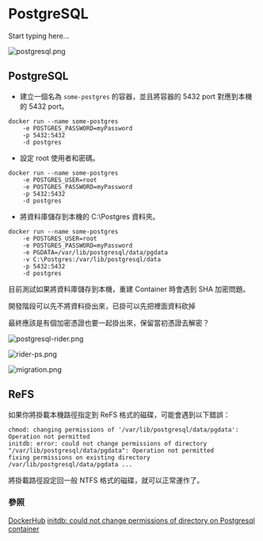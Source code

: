 # PostgreSQL

Start typing here...

![postgresql.png](postgresql.png)

## PostgreSQL

- 建立一個名為 `some-postgres` 的容器，並且將容器的 5432 port 對應到本機的 5432 port。

```Shell
docker run --name some-postgres 
    -e POSTGRES_PASSWORD=myPassword 
    -p 5432:5432 
    -d postgres
```

- 設定 root 使用者和密碼。

```Shell
docker run --name some-postgres 
    -e POSTGRES_USER=root 
    -e POSTGRES_PASSWORD=myPassword 
    -p 5432:5432 
    -d postgres
```

- 將資料庫儲存到本機的 C:\Postgres 資料夾。

```Shell
docker run --name some-postgres 
    -e POSTGRES_USER=root
    -e POSTGRES_PASSWORD=myPassword 
    -e PGDATA=/var/lib/postgresql/data/pgdata 
    -v C:\Postgres:/var/lib/postgresql/data 
    -p 5432:5432 
    -d postgres
```

目前測試如果將資料庫儲存到本機，重建 Container 時會遇到 SHA 加密問題。

開發階段可以先不將資料掛出來，已掛可以先把裡面資料砍掉

最終應該是有個加密憑證也要一起掛出來，保留當初憑證去解密？

![postgresql-rider.png](postgresql-rider.png)

![rider-ps.png](rider-ps.png)

![migration.png](migration.png)

## ReFS

如果你將掛載本機路徑指定到 ReFS 格式的磁碟，可能會遇到以下錯誤：

    chmod: changing permissions of '/var/lib/postgresql/data/pgdata': Operation not permitted
    initdb: error: could not change permissions of directory "/var/lib/postgresql/data/pgdata": Operation not permitted
    fixing permissions on existing directory /var/lib/postgresql/data/pgdata ...

將掛載路徑設定回一般 NTFS 格式的磁碟，就可以正常運作了。

### 參照
[DockerHub](https://hub.docker.com/_/postgres)
[initdb: could not change permissions of directory on Postgresql container](https://stackoverflow.com/questions/44878062/initdb-could-not-change-permissions-of-directory-on-postgresql-container)

